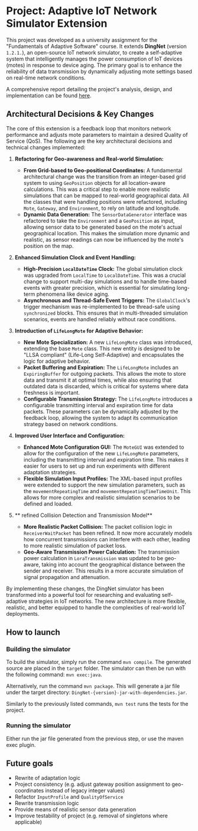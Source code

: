 # Project: Adaptive IoT Network Simulator Extension

This project was developed as a university assignment for the "Fundamentals of Adaptive Software" course. It extends **DingNet** (version `1.2.1.`), an open-source IoT network simulator, to create a self-adaptive system that intelligently manages the power consumption of IoT devices (motes) in response to device aging. The primary goal is to enhance the reliability of data transmission by dynamically adjusting mote settings based on real-time network conditions.

A comprehensive report detailing the project's analysis, design, and implementation can be found [here](report/DingNet3-Implementation_and_demo.pdf).

## Architectural Decisions & Key Changes

The core of this extension is a feedback loop that monitors network performance and adjusts mote parameters to maintain a desired Quality of Service (QoS). The following are the key architectural decisions and technical changes implemented:

1.  **Refactoring for Geo-awareness and Real-world Simulation:**
    * **From Grid-based to Geo-positional Coordinates:** A fundamental architectural change was the transition from an integer-based grid system to using `GeoPosition` objects for all location-aware calculations. This was a critical step to enable more realistic simulations that can be mapped to real-world geographical data. All the classes that were handling positions were refactored, including `Mote`, `Gateway`, and `Environment`, to rely on latitude and longitude.
    * **Dynamic Data Generation:** The `SensorDataGenerator` interface was refactored to take the `Environment` and a `GeoPosition` as input, allowing sensor data to be generated based on the mote's actual geographical location. This makes the simulation more dynamic and realistic, as sensor readings can now be influenced by the mote's position on the map.

2.  **Enhanced Simulation Clock and Event Handling:**
    * **High-Precision `LocalDateTime` Clock:** The global simulation clock was upgraded from `LocalTime` to `LocalDateTime`. This was a crucial change to support multi-day simulations and to handle time-based events with greater precision, which is essential for simulating long-term phenomena like device aging.
    * **Asynchronous and Thread-Safe Event Triggers:** The `GlobalClock`'s trigger mechanism was re-implemented to be thread-safe using `synchronized` blocks. This ensures that in multi-threaded simulation scenarios, events are handled reliably without race conditions.

3.  **Introduction of `LifeLongMote` for Adaptive Behavior:**
    * **New Mote Specialization:** A new `LifeLongMote` class was introduced, extending the base `Mote` class. This new entity is designed to be "LLSA compliant" (Life-Long Self-Adaptive) and encapsulates the logic for adaptive behavior.
    * **Packet Buffering and Expiration:** The `LifeLongMote` includes an `ExpiringBuffer` for outgoing packets. This allows the mote to store data and transmit it at optimal times, while also ensuring that outdated data is discarded, which is critical for systems where data freshness is important.
    * **Configurable Transmission Strategy:** The `LifeLongMote` introduces a configurable transmitting interval and expiration time for data packets. These parameters can be dynamically adjusted by the feedback loop, allowing the system to adapt its communication strategy based on network conditions.

4.  **Improved User Interface and Configuration:**
    * **Enhanced Mote Configuration GUI:** The `MoteGUI` was extended to allow for the configuration of the new `LifeLongMote` parameters, including the transmitting interval and expiration time. This makes it easier for users to set up and run experiments with different adaptation strategies.
    * **Flexible Simulation Input Profiles:** The XML-based input profiles were extended to support the new simulation parameters, such as the `movementRepeatingTime` and `movementRepeatingTimeTimeUnit`. This allows for more complex and realistic simulation scenarios to be defined and loaded.

5.  ** refined Collision Detection and Transmission Model**
    * **More Realistic Packet Collision:** The packet collision logic in `ReceiverWaitPacket` has been refined. It now more accurately models how concurrent transmissions can interfere with each other, leading to more realistic simulation of packet loss.
    * **Geo-Aware Transmission Power Calculation:** The transmission power calculation in `LoraTransmission` was updated to be geo-aware, taking into account the geographical distance between the sender and receiver. This results in a more accurate simulation of signal propagation and attenuation.

By implementing these changes, the DingNet simulator has been transformed into a powerful tool for researching and evaluating self-adaptive strategies in IoT networks. The new architecture is more flexible, realistic, and better equipped to handle the complexities of real-world IoT deployments.


## How to launch
### Building the simulator

To build the simulator, simply run the command `mvn compile`. The generated source are placed in the `target` folder.
The simulator can then be run with the following command: `mvn exec:java`.

Alternatively, run the command `mvn package`. This will generate a jar file under the target directory: `DingNet-{version}-jar-with-dependencies.jar`.

Similarly to the previously listed commands, `mvn test` runs the tests for the project.

### Running the simulator

Either run the jar file generated from the previous step, or use the maven exec plugin.
<!-- A jar file is exported to the folder DingNetExe which also contains the correct file structure. Run the jar file to run the simulator.
The simulator can also be started from the main method in the MainGUI class. -->

## Future goals

- Rewrite of adaptation logic
- Project consistency (e.g. adjust gateway position assignment to geo-coordinates instead of legacy integer values)
- Refactor `InputProfile` and `QualityOfService`
- Rewrite transmission logic
- Provide means of realistic sensor data generation
- Improve testability of project (e.g. removal of singletons where applicable)
